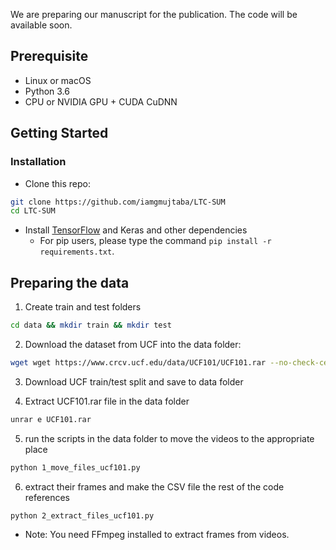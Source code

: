 We are preparing our manuscript for the publication. The code will be available soon.

## Prerequisite
- Linux or macOS
- Python 3.6
- CPU or NVIDIA GPU + CUDA CuDNN

## Getting Started
### Installation
- Clone this repo:
```bash
git clone https://github.com/iamgmujtaba/LTC-SUM
cd LTC-SUM
```
- Install [TensorFlow](https://www.tensorflow.org/) and Keras and other dependencies
  - For pip users, please type the command `pip install -r requirements.txt`.

## Preparing the data
1. Create train and test folders
```bash
cd data && mkdir train && mkdir test
```

2. Download the dataset from UCF into the data folder:
```bash
wget wget https://www.crcv.ucf.edu/data/UCF101/UCF101.rar --no-check-certificate
```

3. Download UCF train/test split and save to data folder

4. Extract UCF101.rar file in the data folder
```bash
unrar e UCF101.rar
```

5.  run the scripts in the data folder to move the videos to the appropriate place
```bash
python 1_move_files_ucf101.py 
```

6. extract their frames and make the CSV file the rest of the code references
```bash
python 2_extract_files_ucf101.py
```

- Note: You need FFmpeg installed to extract frames from videos. 
